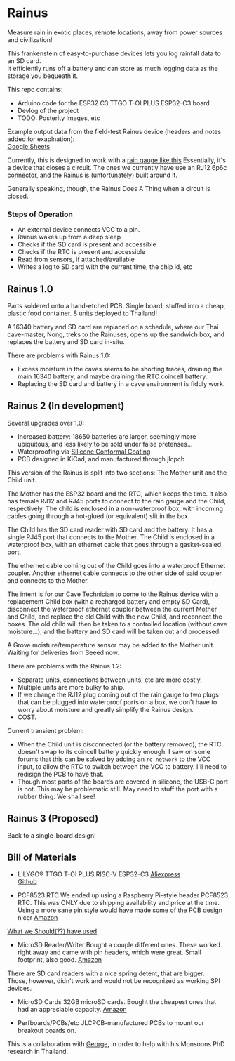 # Rainus
Measure rain in exotic places, remote locations, away from power sources and civilization!

This frankenstein of easy-to-purchase devices lets you log rainfall data to an SD card.  
It efficiently runs off a battery and can store as much logging data as the storage you bequeath it.

This repo contains:
* Arduino code for the ESP32 C3 TTGO T-OI PLUS ESP32-C3 board
* Devlog of the project
* TODO: Posterity Images, etc

Example output data from the field-test Rainus device (headers and notes added for exaplnation):  
[Google Sheets](https://docs.google.com/spreadsheets/d/1Qej0Jb0RguejD68-Whe8UmjqHHGkIUU_zKdhaDspYHQ)

Currently, this is designed to work with a [rain gauge like this](https://www.scientificsales.com/6466-Davis-AeroCone-Rain-Gauge-with-Mountable-Base-p/6466.htm)
Essentially, it's a device that closes a circuit. The ones we currently have use an RJ12 6p6c connector, and the Rainus is (unfortunately) built around it. 

Generally speaking, though, the Rainus Does A Thing when a circuit is closed.
### Steps of Operation
* An external device connects VCC to a pin.
* Rainus wakes up from a deep sleep
* Checks if the SD card is present and accessible
* Checks if the RTC is present and accessible
* Read from sensors, if attached/available
* Writes a log to SD card with the current time, the chip id, etc


## Rainus 1.0
Parts soldered onto a hand-etched PCB. Single board, stuffed into a cheap, plastic food container.
8 units deployed to Thailand!

A 16340 battery and SD card are replaced on a schedule, where our Thai cave-master, Nong, treks to the Rainuses, opens up the sandwich box, and replaces the battery and SD card in-situ.

There are problems with Rainus 1.0:
* Excess moisture in the caves seems to be shorting traces, draining the main 16340 battery, and maybe draining the RTC coincell battery.
* Replacing the SD card and battery in a cave environment is fiddly work.

## Rainus 2 (In development)
Several upgrades over 1.0:
* Increased battery: 18650 batteries are larger, seemingly more ubiquitous, and less likely to be sold under false pretenses...
* Waterproofing via [Silicone Conformal Coating](https://www.amazon.com/gp/product/B085G42TGS)
* PCB designed in KiCad, and manufactured through jlcpcb

This version of the Rainus is split into two sections:
The Mother unit and the Child unit.

The Mother has the ESP32 board and the RTC, which keeps the time. It also has female RJ12 and RJ45 ports to connect to the rain gauge and the Child, respectively. The child is enclosed in a non-waterproof box, with incoming cables going through a hot-glued (or equivalent) slit in the box. 

The Child has the SD card reader with SD card and the battery. It has a single RJ45 port that connects to the Mother. The Child is enclosed in a waterproof box, with an ethernet cable that goes through a gasket-sealed port.

The ethernet cable coming out of the Child goes into a waterproof Ethernet coupler. Another ethernet cable connects to the other side of said coupler and connects to the Mother. 

The intent is for our Cave Technician to come to the Rainus device with a replacement Child box (with a recharged battery and empty SD Card), disconnect the waterproof ethernet coupler between the current Mother and Child, and replace the old Child with the new Child, and reconnect the boxes. The old child will then be taken to a controlled location (without cave moisture...), and the battery and SD card will be taken out and processed.

A Grove moisture/temperature sensor may be added to the Mother unit. Waiting for deliveries from Seeed now.

There are problems with the Rainus 1.2:
* Separate units, connections between units, etc are more costly.
* Multiple units are more bulky to ship.
* If we change the RJ12 plug coming out of the rain gauge to two plugs that can be plugged into waterproof ports on a box, we don't have to worry about moisture and greatly simplify the Rainus design.
* COST.

Current transient problem:
* When the Child unit is disconnected (or the battery removed), the RTC doesn't swap to its coincell battery quickly enough. I saw on some forums that this can be solved by adding an `rc network` to the VCC input, to allow the RTC to switch between the VCC to battery. I'll need to redisign the PCB to have that.
* Though most parts of the boards are covered in silicone, the USB-C port is not. This may be problematic still. May need to stuff the port with a rubber thing. We shall see!

## Rainus 3 (Proposed)
Back to a single-board design!

## Bill of Materials
* LILYGO® TTGO T-OI PLUS RISC-V ESP32-C3
[Aliexpress](https://www.aliexpress.us/item/3256803168396369.html)  
[Github](https://github.com/Xinyuan-LilyGO/LilyGo-T-OI-PLUS)

* PCF8523 RTC
We ended up using a Raspberry Pi-style header PCF8523 RTC. This was ONLY due to shipping availability and price at the time.  
Using a more sane pin style would have made some of the PCB design nicer
[Amazon](https://www.amazon.com/dp/B072DWKDW9)

[What we Should(??) have used](https://a.co/d/cd6rMIO)

* MicroSD Reader/Writer
Bought a couple different ones. These worked right away and came with pin headers, which were great. Small footprint, also good.
[Amazon](https://www.amazon.com/dp/B08CMLG4D6)

There are SD card readers with a nice spring detent, that are bigger.  
Those, however, didn't work and would not be recognized as working SPI devices.

* MicroSD Cards
32GB microSD cards. Bought the cheapest ones that had an appreciable capacity.
[Amazon](https://www.amazon.com/dp/B07RVFZ3F3)

* Perfboards/PCBs/etc
JLCPCB-manufactured PCBs to mount our breakout boards on.

This is a collaboration with [George](https://github.com/kxygk), in order to help with his Monsoons PhD research in Thailand.